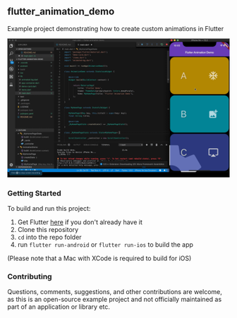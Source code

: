 ## flutter_animation_demo
Example project demonstrating how to create custom animations in Flutter

![](preview.gif)

### Getting Started
To build and run this project:

1. Get Flutter [here](https://flutter.dev) if you don't already have it
2. Clone this repository
3. `cd` into the repo folder
4. run `flutter run-android` or `flutter run-ios` to build the app

(Please note that a Mac with XCode is required to build for iOS)

### Contributing
Questions, comments, suggestions, and other contributions are welcome, as this is an open-source example project and not officially maintained as part of an application or library etc. 
